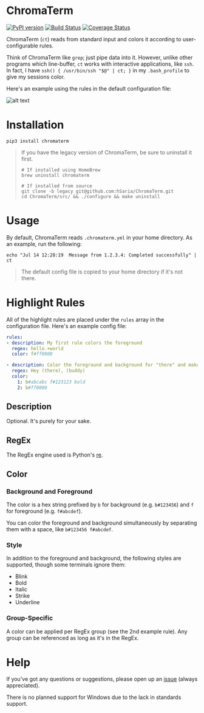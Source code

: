 # ChromaTerm

[![PyPI version](https://badge.fury.io/py/chromaterm.svg)](https://badge.fury.io/py/chromaterm) [![Build Status](https://travis-ci.org/hSaria/ChromaTerm.svg?branch=master)](https://travis-ci.org/hSaria/ChromaTerm) [![Coverage Status](https://coveralls.io/repos/github/hSaria/ChromaTerm/badge.svg)](https://coveralls.io/github/hSaria/ChromaTerm)

ChromaTerm (`ct`) reads from standard input and colors it according to user-configurable rules.

Think of ChromaTerm like `grep`; just pipe data into it. However, unlike other programs which line-buffer, `ct` works with interactive applications, like `ssh`. In fact, I have `ssh() { /usr/bin/ssh "$@" | ct; }` in my `.bash_profile` to give my sessions color.

Here's an example using the rules in the default configuration file:

![alt text](https://github.com/hSaria/ChromaTerm/raw/master/.github/junos-show-interface.png "Example output")

# Installation

```shell
pip3 install chromaterm
```

> If you have the legacy version of ChromaTerm, be sure to uninstall it first.
>
> ```shell
> # If installed using HomeBrew
> brew uninstall chromaterm
>
> # If installed from source
> git clone -b legacy git@github.com:hSaria/ChromaTerm.git
> cd ChromaTerm/src/ && ./configure && make uninstall
> ```

# Usage

By default, ChromaTerm reads `.chromaterm.yml` in your home directory. As an example, run the following:

```shell
echo "Jul 14 12:28:19  Message from 1.2.3.4: Completed successfully" | ct
```

> The default config file is copied to your home directory if it's not there.

# Highlight Rules

All of the highlight rules are placed under the `rules` array in the configuration file. Here's an example config file:

```yaml
rules:
- description: My first rule colors the foreground
  regex: hello.+world
  color: f#ff0000

- description: Color the foreground and background for "there" and make it bold. Paint "buddy" red.
  regex: Hey (there), (buddy)
  color:
    1: b#abcabc f#123123 bold
    2: b#ff0000
```

## Description

Optional. It's purely for your sake.

## RegEx

The RegEx engine used is Python's [re](https://docs.python.org/3/library/re.html).

## Color

### Background and Foreground

The color is a hex string prefixed by `b` for background (e.g. `b#123456`) and `f` for foreground (e.g. `f#abcdef`).

You can color the foreground and background simultaneously by separating them with a space, like `b#123456 f#abcdef`.

### Style

In addition to the foreground and background, the following styles are supported, though some terminals ignore them:

-   Blink
-   Bold
-   Italic
-   Strike
-   Underline

### Group-Specific

A color can be applied per RegEx group (see the 2nd example rule). Any group can be referenced as long as it's in the RegEx.

# Help

If you've got any questions or suggestions, please open up an [issue](https://github.com/hSaria/ChromaTerm/issues/new/choose) (always appreciated).

There is no planned support for Windows due to the lack in standards support.
